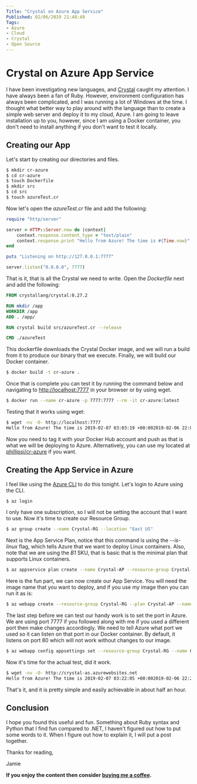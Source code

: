 ```yaml
---
Title: "Crystal on Azure App Service"
Published: 02/06/2019 21:48:49
Tags: 
- Azure
- Cloud
- Crystal
- Open Source
---
```

# Crystal on Azure App Service

I have been investigating new languages, and [Crystal](https://crystal-lang.org/) caught my attention. I have always been a fan of Ruby. However, environment configuration has always been complicated, and I was running a lot of Windows at the time. I thought what better way to play around with the language than to create a simple web server and deploy it to my cloud, Azure. I am going to leave installation up to you, however, since I am using a Docker container, you don't need to install anything if you don't want to test it locally.

## Creating our App

Let's start by creating our directories and files.

```Bash
$ mkdir cr-azure
$ cd cr-azure
$ touch Dockerfile
$ mkdir src
$ cd src
$ touch azureTest.cr
```

Now let's open the *azureTest.cr* file and add the following:

```Ruby
require "http/server"

server = HTTP::Server.new do |context|
    context.response.content_type = "text/plain"
    context.response.print "Hello from Azure! The time is #{Time.now}"
end

puts "Listening on http://127.0.0.1:7777"

server.listen("0.0.0.0", 7777)
```

That is it, that is all the Crystal we need to write. Open the *Dockerfile* next and add the following:

```Dockerfile
FROM crystallang/crystal:0.27.2

RUN mkdir /app
WORKDIR /app
ADD . /app/

RUN crystal build src/azureTest.cr --release

CMD ./azureTest
```

This dockerfile downloads the Crystal Docker image, and we will run a build from it to produce our binary that we execute. Finally, we will build our Docker container.

```Bash
$ docker build -t cr-azure .
```

Once that is complete you can test it by running the command below and navigating to [http://localhost:7777](http://localhost:7777) in your browser or by using wget.

```Bash
$ docker run --name cr-azure -p 7777:7777 --rm -it cr-azure:latest
```

Testing that it works using wget:

```Bash
$ wget -nv -O- http://localhost:7777
Hello from Azure! The time is 2019-02-07 03:03:19 +00:002019-02-06 22:03:19 URL:http://localhost:7777/ [56/56] -> "-" [1]
```

Now you need to tag it with your Docker Hub account and push as that is what we will be deploying to Azure. Alternatively, you can use my located at [phillipsj/cr-azure](https://hub.docker.com/r/phillipsj/cr-azure) if you want.

## Creating the App Service in Azure

I feel like using the [Azure CLI](https://docs.microsoft.com/en-us/cli/azure/install-azure-cli?view=azure-cli-latest) to do this tonight. Let's login to Azure using the CLI.

```Bash
$ az login
```

I only have one subscription, so I will not be setting the account that I want to use. Now it's time to create our Resource Group.

```Bash
$ az group create --name Crystal-RG --location "East US"
```

Next is the App Service Plan, notice that this command is using the *--is-linux* flag, which tells Azure that we want to deploy Linux containers. Also, note that we are using the *B1* SKU, that is basic that is the minimal plan that supports Linux containers.

```Bash
$ az appservice plan create --name Crystal-AP --resource-group Crystal-RG --sku B1 --is-linux
```

Here is the fun part, we can now create our App Service. You will need the image name that you want to deploy, and if you use my image then you can run it as is:

```Bash
$ az webapp create --resource-group Crystal-RG --plan Crystal-AP --name Crystal-AS --deployment-container-image-name phillipsj/cr-azure:latest
```

The last step before we can test our handy work is to set the port in Azure. We are using port 7777 if you followed along with me if you used a different port then make changes accordingly. We need to tell Azure what port we used so it can listen on that port in our Docker container. By default, it listens on port 80 which will not work without changes to our image.

```Bash
$ az webapp config appsettings set --resource-group Crystal-RG --name Crystal-AS --settings WEBSITES_PORT=7777
```

Now it's time for the actual test, did it work.

```Bash
$ wget -nv -O- http://crystal-as.azurewebsites.net
Hello from Azure! The time is 2019-02-07 03:22:05 +00:002019-02-06 22:22:05 URL:http://crystal-as.azurewebsites.net/ [56/56] -> "-" [1]
```

That's it, and it is pretty simple and easily achievable in about half an hour.

## Conclusion

I hope you found this useful and fun. Something about Ruby syntax and Python that I find fun compared to .NET, I haven't figured out how to put some words to it. When I figure out how to explain it, I will put a post together.

Thanks for reading,

Jamie

**If you enjoy the content then consider [buying me a coffee](https://www.buymeacoffee.com/aQPnJ73O8).**